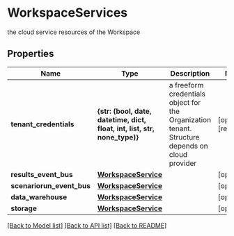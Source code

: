 # WorkspaceServices

the cloud service resources of the Workspace

## Properties
Name | Type | Description | Notes
------------ | ------------- | ------------- | -------------
**tenant_credentials** | **{str: (bool, date, datetime, dict, float, int, list, str, none_type)}** | a freeform credentials object for the Organization tenant. Structure depends on cloud provider | [optional] [readonly] 
**results_event_bus** | [**WorkspaceService**](WorkspaceService.md) |  | [optional] 
**scenariorun_event_bus** | [**WorkspaceService**](WorkspaceService.md) |  | [optional] 
**data_warehouse** | [**WorkspaceService**](WorkspaceService.md) |  | [optional] 
**storage** | [**WorkspaceService**](WorkspaceService.md) |  | [optional] 

[[Back to Model list]](../README.md#documentation-for-models) [[Back to API list]](../README.md#documentation-for-api-endpoints) [[Back to README]](../README.md)


